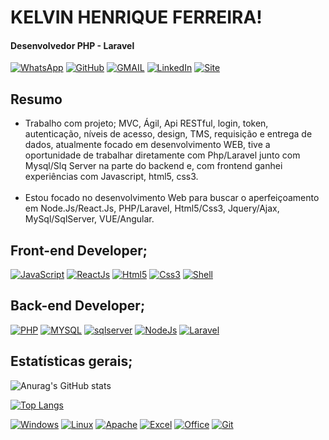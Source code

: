 # KELVIN HENRIQUE FERREIRA!

#### Desenvolvedor PHP - Laravel

[![WhatsApp](https://img.shields.io/badge/WhatsApp-25D366?style=for-the-badge&logo=whatsapp&logoColor=white)](11.948441622)
[![GitHub](https://img.shields.io/badge/GitHub-100000?style=for-the-badge&logo=github&logoColor=white)](11.948441622)
[![GMAIL](https://img.shields.io/badge/Gmail-D14836?style=for-the-badge&logo=gmail&logoColor=white)](11.948441622)
[![LinkedIn](https://img.shields.io/badge/LinkedIn-0077B5?style=for-the-badge&logo=linkedin&logoColor=white)](11.948441622)
[![Site](https://img.shields.io/badge/Blogger-FF5722?style=for-the-badge&logo=blogger&logoColor=white)](11.948441622)

## Resumo

- Trabalho com projeto; MVC, Ágil, Api RESTful, login, token, autenticação, níveis de acesso, design, TMS, requisição e entrega de dados, atualmente focado em desenvolvimento WEB, tive a oportunidade de trabalhar diretamente com Php/Laravel junto com Mysql/Slq Server na parte do backend e, com frontend ganhei experiências com Javascript, html5, css3.
  <br>
  <br>
- Estou focado no desenvolvimento Web para buscar o aperfeiçoamento em Node.Js/React.Js, PHP/Laravel, Html5/Css3, Jquery/Ajax, MySql/SqlServer, VUE/Angular.

## Front-end Developer;

[![JavaScript](https://img.shields.io/badge/JavaScript-323330?style=for-the-badge&logo=javascript&logoColor=F7DF1E)]()
[![ReactJs]( 	https://img.shields.io/badge/React-20232A?style=for-the-badge&logo=react&logoColor=61DAFB)]()
[![Html5](https://img.shields.io/badge/HTML5-E34F26?style=for-the-badge&logo=html5&logoColor=white)]()
[![Css3](https://img.shields.io/badge/CSS3-1572B6?style=for-the-badge&logo=css3&logoColor=white)]()
[![Shell](https://img.shields.io/badge/Shell_Script-121011?style=for-the-badge&logo=gnu-bash&logoColor=white)]()

## Back-end Developer;

[![PHP](https://img.shields.io/badge/PHP-777BB4?style=for-the-badge&logo=php&logoColor=white)]()
[![MYSQL](https://img.shields.io/badge/MySQL-00000F?style=for-the-badge&logo=mysql&logoColor=white)]()
[![sqlserver]( 	https://img.shields.io/badge/Microsoft_SQL_Server-CC2927?style=for-the-badge&logo=microsoft-sql-server&logoColor=white)]()
[![NodeJs](https://img.shields.io/badge/Node.js-43853D?style=for-the-badge&logo=node.js&logoColor=white)]()
[![Laravel](https://img.shields.io/badge/Laravel-FF2D20?style=for-the-badge&logo=laravel&logoColor=white)]()

## Estatísticas gerais;

![Anurag's GitHub stats](https://github-readme-stats.vercel.app/api?username=kelvinhenri99&show_icons=true&theme=radical)

[![Top Langs](https://github-readme-stats.vercel.app/api/top-langs/?username=kelvinhenri99&langs_count=8)](https://github.com/kelvinhenri99/github-readme-stats)

[![Windows](https://img.shields.io/badge/Windows-017AD7?style=for-the-badge&logo=windows&logoColor=white)]()
[![Linux](https://img.shields.io/badge/Linux-E34F26?style=for-the-badge&logo=linux&logoColor=black)]()
[![Apache](https://img.shields.io/badge/Apache-CA2136?style=for-the-badge&logo=apache&logoColor=white)]()
[![Excel](https://img.shields.io/badge/Microsoft_Excel-217346?style=for-the-badge&logo=microsoft-excel&logoColor=white)]()
[![Office](https://img.shields.io/badge/Microsoft_Office-D83B01?style=for-the-badge&logo=microsoft-office&logoColor=white)]()
[![Git](https://img.shields.io/badge/Git-E34F26?style=for-the-badge&logo=git&logoColor=white)]()
